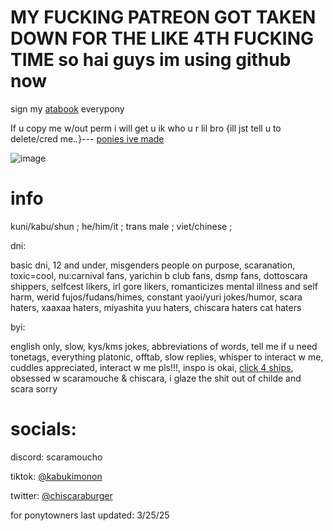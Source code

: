 # MY FUCKING PATREON GOT TAKEN DOWN FOR THE LIKE 4TH FUCKING TIME so hai guys im using github now

sign my [atabook](https://scaramoucho.atabook.org/) everypony


If u copy me w/out perm i will get u ik who u r lil bro
{ill jst tell u to delete/cred me..}---
[ponies ive made](https://kabunya.straw.page/)

![image](https://github.com/user-attachments/assets/7b6b6807-b180-4c63-ab16-3f65cff20c8c)



# info

kuni/kabu/shun ; he/him/it ; trans male ; viet/chinese ; 

 dni:

basic dni, 12 and under, misgenders people on purpose, scaranation, toxic=cool, nu:carnival fans, yarichin b club fans, dsmp fans, dottoscara shippers, selfcest likers, irl gore likers, romanticizes mental illness and self harm, werid fujos/fudans/himes, constant yaoi/yuri jokes/humor, scara haters, xaaxaa haters, miyashita yuu haters, chiscara haters cat haters

 byi:

english only, slow, kys/kms jokes, abbreviations of words, tell me if u need tonetags, everything platonic, offtab, slow replies, whisper to interact w me, cuddles appreciated,  interact w me pls!!!, inspo is okai, [click 4 ships](https://chiscaraburger.straw.page/),  obsessed w scaramouche & chiscara, i glaze the shit out of childe and scara sorry

# socials:

discord: scaramoucho

tiktok: [@kabukimonon](https://www.tiktok.com/@kabukimonon?lang=en)

twitter: [@chiscaraburger](https://x.com/chiscaraburger)

for ponytowners
last updated: 3/25/25
